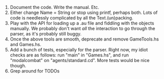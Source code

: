 1. Document the code. Write the manual. Etc.
2. Either change Name = String or stop using printf, perhaps both. Lots of code
   is needlessly complicated by all the Text.(un)packing.
3. Play with the API for loading up a .au file and fiddling with the objects
   manually. We probably don't want *all* the interaction to go through the
   parser, as it's probably still buggy.
4. Once the above tools are smooth, deprecate and remove GameTools.hs and
   Games.hs.
5. Add a bunch of tests, especially for the parser. Right now, my idiot checks
   are as follows: run "main" in "Games.hs", and run "modalcombat" on
   "agents/standard.cd". More tests would be nice though.
6. Grep around for TODOs
